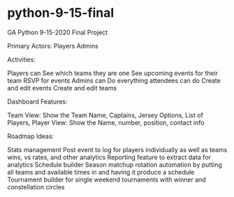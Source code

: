 # python-9-15-final
GA Python 9-15-2020 Final Project


Primary Actors:
  Players
  Admins


Activities:

Players can
  See which teams they are one
  See upcoming events for their team
  RSVP for events
Admins can
  Do everything attendees can do
  Create and edit events
  Create and edit teams


Dashboard Features:

Team View:
  Show the Team Name, Captains, Jersey Options, List of Players,
Player View:
  Show the Name, number, position, contact info
 

 

Roadmap Ideas:

Stats management
  Post event to log for players individually as well as teams wins, vs rates, and other analytics
  Reporting feature to extract data for analytics
Schedule builder
  Season matchup rotation automation by putting all teams and available times in and having it produce a schedule
  Tournament builder for single weekend tournaments with winner and constellation circles
